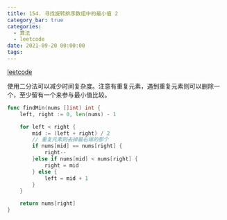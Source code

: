 ```yaml
---
title: 154. 寻找旋转排序数组中的最小值 2
category_bar: true
categories:
  - 算法
  - leetcode
date: 2021-09-20 00:00:00
tags:
---
```


[leetcode](https://leetcode.cn/problems/find-minimum-in-rotated-sorted-array-ii/)

使用二分法可以减少时间复杂度。注意有重复元素，遇到重复元素则可以删除一个，至少留有一个来参与最小值比较。
<!-- more -->
```Go
func findMin(nums []int) int {
    left, right := 0, len(nums) - 1

    for left < right {
        mid := (left + right) / 2
        // 重复元素则去掉最右端的那个
        if nums[mid] == nums[right] {
            right--
        }else if nums[mid] < nums[right] {
            right = mid
        } else {
            left = mid + 1
        }
    }

    return nums[right]
}
```
